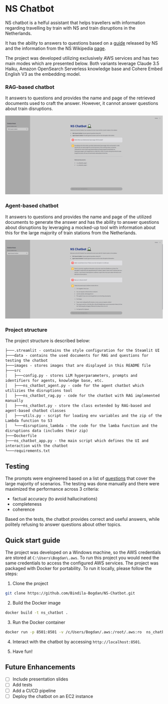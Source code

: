 # NS Chatbot

NS chatbot is a helful assistant that helps travellers with information regarding travelling by train with NS and train disruptions in the Netherlands.

It has the ability to answers to questions based on a [guide](https://www.ns.nl/binaries/_ht_1575971177922/content/assets/ns-en/terms/travelling-with-ns.pdf) released by NS and the information from the NS Wikipedia [page](https://en.wikipedia.org/wiki/Nederlandse_Spoorwegen).

The project was developed utilizing exclusively AWS services and has two main modes which are presented below. Both variants leverage Claude 3.5 Haiku, Amazon OpenSearch Serverless knowledge base and Cohere Embed English V3 as the embedding model.

### RAG-based chatbot

It answers to questions and provides the name and page of the retrieved documents used to craft the answer. However, it cannot answer questions about train disruptions.


![RAG-based chabot](images/rag_based_chatbot.png)

### Agent-based chatbot

It answers to questions and provides the name and page of the utilized documents to generate the answer and has the ability to answer questions about disruptions by leveraging a mocked-up tool with information about this for the large majority of train stations from the Netherlands.


![Agent-based chabot](images/agent_based_chatbot.png)


### Project structure

The project structure is described below:

```
├───.streamlit - contains the style configuration for the Steamlit UI
├───data - contains the used documents for RAG and questions for testing the chatbot
├───images - stores images that are displayed in this README file
├───src
│   ├───config.py - stores LLM hyperparameters, prompts and identifiers for agents, knowledge base, etc.
│   ├───ns_chatbot_agent.py - code for the agent chatbot which utilizies the disruptions tool
│   ├───ns_chatbot_rag.py - code for the chatbot with RAG implemented manually
│   ├───ns_chatbot.py - store the class extended by RAG-based and agent-based chatbot classes
│   ├───utils.py - script for loading env variables and the zip of the Lambda function to S3
│   └───disruptions_lambda - the code for the lamba function and the disruptions data (includes their zip)
├───Dockerfile
├───ns_chatbot_app.py - the main script which defines the UI and interaction with the chatbot
└───requirements.txt
```

## Testing

The prompts were engineered based on a list of [questions](data/questions.md) that cover the large majority of scenarios. The testing was done manually and there were maximized the performance across 3 criteria:
- factual accuracy (to avoid hallucinations)
- completeness
- coherence

Based on the tests, the chatbot provides correct and useful answers, while politely refusing to answer questions about other topics.

## Quick start guide

The project was developed on a Windows machine, so the AWS credentials are stored at `C:\Users\Bogdan\.aws`. To run this project you would need the same credentials to access the configured AWS services. The project was packaged with Docker for portability. To run it locally, please follow the steps:

1. Clone the project

```sh
git clone https://github.com/Bindila-Bogdan/NS-Chatbot.git
```

2. Build the Docker image

```sh
docker build -t ns_chatbot .
```

3. Run the Docker container

```sh
docker run -p 8501:8501 -v /c/Users/Bogdan/.aws:/root/.aws:ro  ns_chatbot
```

4. Interact with the chatbot by accessing `http://localhost:8501`.

5. Have fun!


## Future Enhancements

- [ ] Include presentation slides
- [ ] Add tests
- [ ] Add a CI/CD pipeline 
- [ ] Deploy the chatbot on an EC2 instance